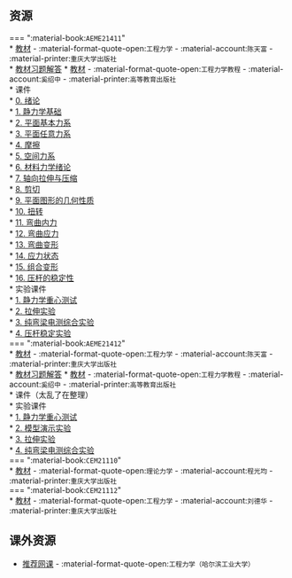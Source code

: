## 资源  
=== ":material-book:`AEME21411`"  
    * [教材](https://api.ecylt.top/v1/lanzou_link?url=https://cqu-openlib.lanzout.com/i3Sjw23c0vsh&type=down) - :material-format-quote-open:`工程力学` - :material-account:`陈天富` - :material-printer:`重庆大学出版社`  
        * [教材习题解答](https://api.ecylt.top/v1/lanzou_link?url=https://cqu-openlib.lanzout.com/iVevG2al1z1g&type=down)
    * [教材](https://api.ecylt.top/v1/lanzou_link?url=https://cqu-openlib.lanzout.com/iFICL23mi0qh&type=down) - :material-format-quote-open:`工程力学教程` - :material-account:`奚绍中` - :material-printer:`高等教育出版社`  
    * 课件  
        * [0. 绪论](https://api.ecylt.top/v1/lanzou_link?url=https://cqu-openlib.lanzout.com/ik6uj23mi21e&type=down)  
        * [1. 静力学基础](https://api.ecylt.top/v1/lanzou_link?url=https://cqu-openlib.lanzout.com/iM8cX23mi28b&type=down)  
        * [2. 平面基本力系](https://api.ecylt.top/v1/lanzou_link?url=https://cqu-openlib.lanzout.com/iGel823mi2ad&type=down)  
        * [3. 平面任意力系](https://api.ecylt.top/v1/lanzou_link?url=https://cqu-openlib.lanzout.com/iylac23mi2dg&type=down)  
        * [4. 摩擦](https://api.ecylt.top/v1/lanzou_link?url=https://cqu-openlib.lanzout.com/io8EG23mi2oh&type=down)  
        * [5. 空间力系](https://api.ecylt.top/v1/lanzou_link?url=https://cqu-openlib.lanzout.com/iGtMF23mi30j&type=down)  
        * [6. 材料力学绪论](https://api.ecylt.top/v1/lanzou_link?url=https://cqu-openlib.lanzout.com/i0wp023mi3ed&type=down)  
        * [7. 轴向拉伸与压缩](https://api.ecylt.top/v1/lanzou_link?url=https://cqu-openlib.lanzout.com/iOhi423mi3nc&type=down)  
        * [8. 剪切](https://api.ecylt.top/v1/lanzou_link?url=https://cqu-openlib.lanzout.com/iDSSB23mi3xc&type=down)  
        * [9. 平面图形的几何性质](https://api.ecylt.top/v1/lanzou_link?url=https://cqu-openlib.lanzout.com/ioX4e23mi3ze&type=down)  
        * [10. 扭转](https://api.ecylt.top/v1/lanzou_link?url=https://cqu-openlib.lanzout.com/iBmCH23mi45a&type=down)  
        * [11. 弯曲内力](https://api.ecylt.top/v1/lanzou_link?url=https://cqu-openlib.lanzout.com/iAmtc23mi49e&type=down)  
        * [12. 弯曲应力](https://api.ecylt.top/v1/lanzou_link?url=https://cqu-openlib.lanzout.com/iIcxs23mi4fa&type=down)  
        * [13. 弯曲变形](https://api.ecylt.top/v1/lanzou_link?url=https://cqu-openlib.lanzout.com/i8RCl23mi4oj&type=down)  
        * [14. 应力状态](https://api.ecylt.top/v1/lanzou_link?url=https://cqu-openlib.lanzout.com/ijLPd23mi4wh&type=down)  
        * [15. 组合变形](https://api.ecylt.top/v1/lanzou_link?url=https://cqu-openlib.lanzout.com/ipGGO23mi55g&type=down)  
        * [16. 压杆的稳定性](https://api.ecylt.top/v1/lanzou_link?url=https://cqu-openlib.lanzout.com/iS7Jd23mi5bc&type=down)  
    * 实验课件  
        * [1. 静力学重心测试](https://api.ecylt.top/v1/lanzou_link?url=https://cqu-openlib.lanzout.com/isHPz2c9y8ij&type=down)  
        * [2. 拉伸实验](https://api.ecylt.top/v1/lanzou_link?url=https://cqu-openlib.lanzout.com/iEwLP2c9y8md&type=down)  
        * [3. 纯弯梁电测综合实验](https://api.ecylt.top/v1/lanzou_link?url=https://cqu-openlib.lanzout.com/i6oPc2c9y8ri&type=down)  
        * [4. 压杆稳定实验](https://api.ecylt.top/v1/lanzou_link?url=https://cqu-openlib.lanzout.com/i3Lip2c9y8zg&type=down)  
=== ":material-book:`AEME21412`"  
    * [教材](https://api.ecylt.top/v1/lanzou_link?url=https://cqu-openlib.lanzout.com/i3Sjw23c0vsh&type=down) - :material-format-quote-open:`工程力学` - :material-account:`陈天富` - :material-printer:`重庆大学出版社`  
        * [教材习题解答](https://api.ecylt.top/v1/lanzou_link?url=https://cqu-openlib.lanzout.com/iVevG2al1z1g&type=down)
    * [教材](https://api.ecylt.top/v1/lanzou_link?url=https://cqu-openlib.lanzout.com/iFICL23mi0qh&type=down) - :material-format-quote-open:`工程力学教程` - :material-account:`奚绍中` - :material-printer:`高等教育出版社`  
    * 课件（太乱了在整理）  
    * 实验课件  
        * [1. 静力学重心测试](https://api.ecylt.top/v1/lanzou_link?url=https://cqu-openlib.lanzout.com/iFSmx2c9z4qj&type=down)  
        * [2. 模型演示实验](https://api.ecylt.top/v1/lanzou_link?url=https://cqu-openlib.lanzout.com/inEDl2c9z4ve&type=down)  
        * [3. 拉伸实验](https://api.ecylt.top/v1/lanzou_link?url=https://cqu-openlib.lanzout.com/iYTLx2c9z4zi&type=down)  
        * [4. 纯弯梁电测综合实验](https://api.ecylt.top/v1/lanzou_link?url=https://cqu-openlib.lanzout.com/iZOUj2c9z58h&type=down)  
=== ":material-book:`CEM21110`"  
    * [教材](https://api.ecylt.top/v1/lanzou_link?url=https://cqu-openlib.lanzout.com/is0JU298boch&type=down) - :material-format-quote-open:`理论力学` - :material-account:`程光均` - :material-printer:`重庆大学出版社`  
=== ":material-book:`CEM21112`"  
    * [教材](https://api.ecylt.top/v1/lanzou_link?url=https://cqu-openlib.lanzout.com/iFIoQ28yjyra&type=down) - :material-format-quote-open:`工程力学` - :material-account:`刘德华` - :material-printer:`重庆大学出版社`  
    
## 课外资源
- [推荐网课](https://www.bilibili.com/video/BV1Z7411b7S8) - :material-format-quote-open:`工程力学（哈尔滨工业大学）`